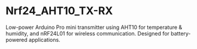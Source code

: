 # Nrf24_AHT10_TX-RX
Low-power Arduino Pro mini  transmitter using AHT10 for temperature &amp; humidity, and nRF24L01 for wireless communication. Designed for battery-powered applications.
